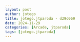 ```yaml
---
layout: post
author: jotego
title: jotego.jtparoda - d29c069
date: 2024-11-29
categories: [Arcade, jtparoda]
tags: [jotego.jtparoda]
---
```


